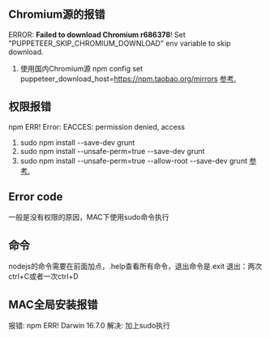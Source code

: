 ## Chromium源的报错
ERROR: **Failed to download Chromium r686378**! Set "PUPPETEER_SKIP_CHROMIUM_DOWNLOAD" env variable to skip download.
1. 使用国内Chromium源
npm config set puppeteer_download_host=https://npm.taobao.org/mirrors
[参考.](https://www.jianshu.com/p/d69b1d8bc2a6)

## 权限报错
npm ERR! Error: EACCES: permission denied, access
1. sudo npm install --save-dev grunt 
1. sudo npm install --unsafe-perm=true --save-dev grunt
1. sudo npm install --unsafe-perm=true --allow-root --save-dev grunt
[参考.](https://blog.csdn.net/testcs_dn/article/details/78869419)

## Error code
一般是没有权限的原因，MAC下使用sudo命令执行
## 命令
nodejs的命令需要在前面加点，.help查看所有命令，退出命令是.exit
退出：两次ctrl+C或者一次ctrl+D

## MAC全局安装报错
报错: npm ERR! Darwin 16.7.0
解决: 加上sudo执行